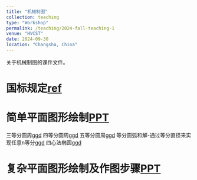 ```yaml
---
title: "机械制图"
collection: teaching
type: "Workshop"
permalink: /teaching/2024-fall-teaching-1
venue: "HVCST"
date: 2024-09-30
location: "Changsha, China"
---
```


关于机械制图的课件文件。

国标规定[ref](https://www.mechtool.cn/drawingandaccuracy/index.html)
======

简单平面图形绘制[PPT](http://liu-lei98.github.io/files/MDchap1.pdf)
======
三等分圆周[ggd](https://www.geogebra.org/m/t39dcs29)
四等分圆周[ggd](https://www.geogebra.org/m/e6mkmzec)
五等分圆周[ggd](https://www.geogebra.org/m/sh4mzmap)
等分圆弧和解-通过等分直径来实现任意n等分[ggd](https://www.geogebra.org/m/vxcrq2ds)
四心法椭圆[ggd](https://www.geogebra.org/m/ee9xzbgw)

复杂平面图形绘制及作图步骤[PPT](http://liu-lei98.github.io/files/MDchap1.pdf)
======
